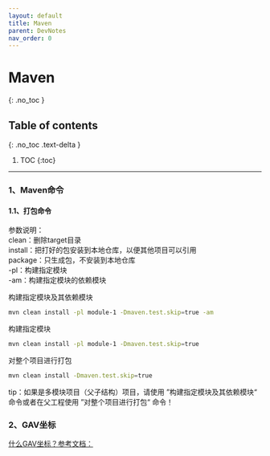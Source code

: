 ```yaml
---
layout: default
title: Maven
parent: DevNotes
nav_order: 0
---
```


# Maven

{: .no_toc }

## Table of contents

{: .no_toc .text-delta }

1. TOC
   {:toc}

---

### 1、Maven命令

#### 1.1、打包命令

参数说明：  
clean：删除target目录  
install：把打好的包安装到本地仓库，以便其他项目可以引用  
package：只生成包，不安装到本地仓库   
-pl：构建指定模块  
-am：构建指定模块的依赖模块

构建指定模块及其依赖模块

```bash
mvn clean install -pl module-1 -Dmaven.test.skip=true -am
```

构建指定模块

```bash
mvn clean install -pl module-1 -Dmaven.test.skip=true
```

对整个项目进行打包

```bash
mvn clean install -Dmaven.test.skip=true
```

tip：如果是多模块项目（父子结构）项目，请使用 ”构建指定模块及其依赖模块“ 命令或者在父工程使用 ”对整个项目进行打包“ 命令！

### 2、GAV坐标

[什么GAV坐标？参考文档：](https://blog.csdn.net/qq_46073180/article/details/132959288)
